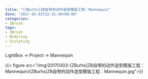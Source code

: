 ```yaml
---
title: "[ZBurhs]ZB自带的动作造型模版工程：Mannequin"
date: "2017-03-03T22:35:40+08:00"
categories:
- ZBrush
tags:
- ZBrush
- Modeling
- Sculpting
---
```


LightBox -> Project -> Mannequin

{{< figure src="/img/20170303-[ZBurhs]ZB自带的动作造型模版工程：Mannequin/[ZBurhs]ZB自带的动作造型模版工程：Mannequin.jpg">}}